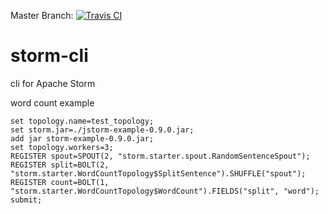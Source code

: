 Master Branch: [![Travis CI](https://travis-ci.org/caofangkun/storm-cli.svg?branch=master)](https://travis-ci.org/caofangkun/storm-cli)

# storm-cli
cli for Apache Storm



  word count example
```
set topology.name=test_topology;
set storm.jar=./jstorm-example-0.9.0.jar;
add jar storm-example-0.9.0.jar;
set topology.workers=3;
REGISTER spout=SPOUT(2, "storm.starter.spout.RandomSentenceSpout");
REGISTER split=BOLT(2, "storm.starter.WordCountTopology$SplitSentence").SHUFFLE("spout");
REGISTER count=BOLT(1, "storm.starter.WordCountTopology$WordCount").FIELDS("split", "word");
submit;
```
